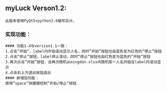## myLuck Verson1.2:
    此版本使用PyQt5+python3.6编写设计。
    
   ### 实现功能：
    #### 功能1-4与version1.1一致：
    1.点击“开始”，label内开始滚动显示人名，同时“开始”按钮也由蓝色变为红色的“停止”按钮
    2.点击“停止”按钮，label停止滚动，同时“停止”按钮也由红色变为蓝色的“开始”按钮
    3.再次点击“开始”按钮，会再次随机从mingdan.xlsx内随机取一人名开始在label内滚动显示
    4.点击右上方退出按钮退出
    #### 新增加功能：
    使用“space”快捷键控制“开始/停止”按钮
